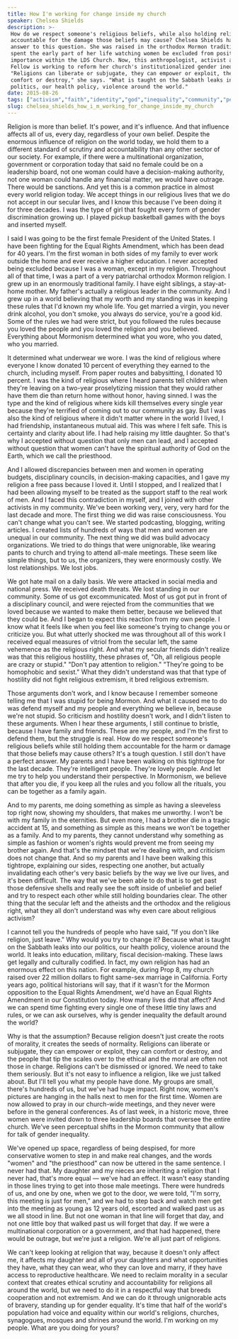 ```yaml
---
title: How I'm working for change inside my church
speaker: Chelsea Shields
description: >-
 How do we respect someone's religious beliefs, while also holding religion
 accountable for the damage those beliefs may cause? Chelsea Shields has a bold
 answer to this question. She was raised in the orthodox Mormon tradition, and she
 spent the early part of her life watching women be excluded from positions of
 importance within the LDS Church. Now, this anthropologist, activist and TED
 Fellow is working to reform her church's institutionalized gender inequality.
 "Religions can liberate or subjugate, they can empower or exploit, they can
 comfort or destroy," she says. "What is taught on the Sabbath leaks into our
 politics, our health policy, violence around the world."
date: 2015-08-26
tags: ["activism","faith","identity","god","inequality","community","personal-growth","society","religion","women","feminism","ted-fellows"]
slug: chelsea_shields_how_i_m_working_for_change_inside_my_church
---
```


Religion is more than belief. It's power, and it's influence. And that influence affects
all of us, every day, regardless of your own belief. Despite the enormous influence of
religion on the world today, we hold them to a different standard of scrutiny and
accountability than any other sector of our society. For example, if there were a
multinational organization, government or corporation today that said no female could be
on a leadership board, not one woman could have a decision-making authority, not one woman
could handle any financial matter, we would have outrage. There would be sanctions. And
yet this is a common practice in almost every world religion today. We accept things in our
religious lives that we do not accept in our secular lives, and I know this because I've
been doing it for three decades. I was the type of girl that fought every form of gender
discrimination growing up. I played pickup basketball games with the boys and inserted
myself.

I said I was going to be the first female President of the United States. I have been
fighting for the Equal Rights Amendment, which has been dead for 40 years. I'm the first
woman in both sides of my family to ever work outside the home and ever receive a higher
education. I never accepted being excluded because I was a woman, except in my religion.
Throughout all of that time, I was a part of a very patriarchal orthodox Mormon religion.
I grew up in an enormously traditional family. I have eight siblings, a stay-at-home
mother. My father's actually a religious leader in the community. And I grew up in a world
believing that my worth and my standing was in keeping these rules that I'd known my whole
life. You get married a virgin, you never drink alcohol, you don't smoke, you always do
service, you're a good kid. Some of the rules we had were strict, but you followed the
rules because you loved the people and you loved the religion and you believed. Everything
about Mormonism determined what you wore, who you dated, who you married.

It determined what underwear we wore. I was the kind of religious where everyone I know
donated 10 percent of everything they earned to the church, including myself. From paper
routes and babysitting, I donated 10 percent. I was the kind of religious where I heard
parents tell children when they're leaving on a two-year proselytizing mission that they
would rather have them die than return home without honor, having sinned. I was the type
and the kind of religious where kids kill themselves every single year because they're
terrified of coming out to our community as gay. But I was also the kind of religious
where it didn't matter where in the world I lived, I had friendship, instantaneous mutual
aid. This was where I felt safe. This is certainty and clarity about life. I had help
raising my little daughter. So that's why I accepted without question that only men can
lead, and I accepted without question that women can't have the spiritual authority of God
on the Earth, which we call the priesthood.

And I allowed discrepancies between men and women in operating budgets, disciplinary
councils, in decision-making capacities, and I gave my religion a free pass because I
loved it. Until I stopped, and I realized that I had been allowing myself to be treated as
the support staff to the real work of men. And I faced this contradiction in myself, and I
joined with other activists in my community. We've been working very, very, very hard for
the last decade and more. The first thing we did was raise consciousness. You can't change
what you can't see. We started podcasting, blogging, writing articles. I created lists of
hundreds of ways that men and women are unequal in our community. The next thing we did was
build advocacy organizations. We tried to do things that were unignorable, like wearing
pants to church and trying to attend all-male meetings. These seem like simple things, but
to us, the organizers, they were enormously costly. We lost relationships. We lost
jobs.

We got hate mail on a daily basis. We were attacked in social media and national press. We
received death threats. We lost standing in our community. Some of us got excommunicated.
Most of us got put in front of a disciplinary council, and were rejected from the
communities that we loved because we wanted to make them better, because we believed that
they could be. And I began to expect this reaction from my own people. I know what it feels
like when you feel like someone's trying to change you or criticize you. But what utterly
shocked me was throughout all of this work I received equal measures of vitriol from the
secular left, the same vehemence as the religious right. And what my secular friends
didn't realize was that this religious hostility, these phrases of, "Oh, all religious
people are crazy or stupid." "Don't pay attention to religion." "They're going to be
homophobic and sexist." What they didn't understand was that that type of hostility did
not fight religious extremism, it bred religious extremism.

Those arguments don't work, and I know because I remember someone telling me that I was
stupid for being Mormon. And what it caused me to do was defend myself and my people and
everything we believe in, because we're not stupid. So criticism and hostility doesn't
work, and I didn't listen to these arguments. When I hear these arguments, I still
continue to bristle, because I have family and friends. These are my people, and I'm the
first to defend them, but the struggle is real. How do we respect someone's religious
beliefs while still holding them accountable for the harm or damage that those beliefs may
cause others? It's a tough question. I still don't have a perfect answer. My parents and I
have been walking on this tightrope for the last decade. They're intelligent people.
They're lovely people. And let me try to help you understand their perspective. In
Mormonism, we believe that after you die, if you keep all the rules and you follow all the
rituals, you can be together as a family again.

And to my parents, me doing something as simple as having a sleeveless top right now,
showing my shoulders, that makes me unworthy. I won't be with my family in the eternities.
But even more, I had a brother die in a tragic accident at 15, and something as simple as
this means we won't be together as a family. And to my parents, they cannot understand why
something as simple as fashion or women's rights would prevent me from seeing my brother
again. And that's the mindset that we're dealing with, and criticism does not change that.
And so my parents and I have been walking this tightrope, explaining our sides, respecting
one another, but actually invalidating each other's very basic beliefs by the way we live
our lives, and it's been difficult. The way that we've been able to do that is to get past
those defensive shells and really see the soft inside of unbelief and belief and try to
respect each other while still holding boundaries clear. The other thing that the secular
left and the atheists and the orthodox and the religious right, what they all don't
understand was why even care about religious activism?

I cannot tell you the hundreds of people who have said, "If you don't like religion, just
leave." Why would you try to change it? Because what is taught on the Sabbath leaks into
our politics, our health policy, violence around the world. It leaks into education,
military, fiscal decision-making. These laws get legally and culturally codified. In fact,
my own religion has had an enormous effect on this nation. For example, during Prop 8, my
church raised over 22 million dollars to fight same-sex marriage in California. Forty
years ago, political historians will say, that if it wasn't for the Mormon opposition to
the Equal Rights Amendment, we'd have an Equal Rights Amendment in our Constitution today.
How many lives did that affect? And we can spend time fighting every single one of these
little tiny laws and rules, or we can ask ourselves, why is gender inequality the default
around the world?

Why is that the assumption? Because religion doesn't just create the roots of morality, it
creates the seeds of normality. Religions can liberate or subjugate, they can empower or
exploit, they can comfort or destroy, and the people that tip the scales over to the
ethical and the moral are often not those in charge. Religions can't be dismissed or
ignored. We need to take them seriously. But it's not easy to influence a religion, like
we just talked about. But I'll tell you what my people have done. My groups are small,
there's hundreds of us, but we've had huge impact. Right now, women's pictures are hanging
in the halls next to men for the first time. Women are now allowed to pray in our
church-wide meetings, and they never were before in the general conferences. As of last
week, in a historic move, three women were invited down to three leadership boards that
oversee the entire church. We've seen perceptual shifts in the Mormon community that allow
for talk of gender inequality.

We've opened up space, regardless of being despised, for more conservative women to step
in and make real changes, and the words "women" and "the priesthood" can now be uttered in
the same sentence. I never had that. My daughter and my nieces are inheriting a religion
that I never had, that's more equal — we've had an effect. It wasn't easy standing in those
lines trying to get into those male meetings. There were hundreds of us, and one by one,
when we got to the door, we were told, "I'm sorry, this meeting is just for men," and we
had to step back and watch men get into the meeting as young as 12 years old, escorted and
walked past us as we all stood in line. But not one woman in that line will forget that
day, and not one little boy that walked past us will forget that day. If we were a
multinational corporation or a government, and that had happened, there would be outrage,
but we're just a religion. We're all just part of religions.

We can't keep looking at religion that way, because it doesn't only affect me, it affects
my daughter and all of your daughters and what opportunities they have, what they can
wear, who they can love and marry, if they have access to reproductive healthcare. We need
to reclaim morality in a secular context that creates ethical scrutiny and accountability
for religions all around the world, but we need to do it in a respectful way that breeds
cooperation and not extremism. And we can do it through unignorable acts of bravery,
standing up for gender equality. It's time that half of the world's population had voice
and equality within our world's religions, churches, synagogues, mosques and shrines
around the world. I'm working on my people. What are you doing for yours?

<!--
ad_duration=3.33
event="TED Fellows Retreat 2015"
external_start_time=0
has_talk_citation=0
intro_duration=11.82
is_subtitle_required="False"
is_talk_featured="True"
language="en"
language_swap="False"
native_language="en"
number_of_related_talks=6
number_of_speakers=1
number_of_subtitled_videos=23
number_of_tags=12
number_of_talk_download_languages=23
number_of_talk_more_resources=0
number_of_talk_recommendations=1
number_of_talks_take_actions=0
post_ad_duration=0.83
published_timestamp="2015-11-12 16:13:10"
recording_date="2015-08-26"
speaker_description="Activist, anthropologist, consultant"
speaker_is_published=1
speaker_name="Chelsea Shields"
talk_more_resources=[]
talk_name="How I'm working for change inside my church"
talk_recommendations_blurb="Explore these Mormon feminist, LGBTQ and advocacy resources."
talks_tags=["activism","faith","identity","god","inequality","community","personal-growth","society","religion","women","feminism","ted-fellows"]
talks_take_action=[]
url_audio="https://download.ted.com/talks/ChelseaShields_2015F.mp3?apikey=acme-roadrunner"
url_photo_speaker="https://pe.tedcdn.com/images/ted/74859d145cf125554ad18d8a3aca1f4e3b8e2885_254x191.jpg"
url_photo_talk="https://s3.amazonaws.com/talkstar-photos/uploads/347078c8-9931-424b-864a-1f81b11351da/ChelseaShields_2015F-embed.jpg"
url_webpage="https://www.ted.com/talks/chelsea_shields_how_i_m_working_for_change_inside_my_church"
video_type_name="TED Stage Talk"
-->